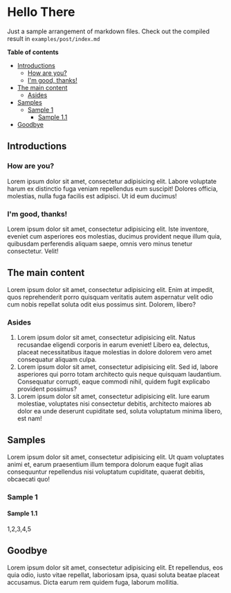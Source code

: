 <!----collated-by-writhub--- -->

<!---writhub-collated-page examples/post/000-hello.md -->
# Hello There

Just a sample arrangement of markdown files. Check out the compiled result in `examples/post/index.md`

**Table of contents**

<!-- toc -->

- [Introductions](#introductions)
  * [How are you?](#how-are-you)
  * [I'm good, thanks!](#im-good-thanks)
- [The main content](#the-main-content)
  * [Asides](#asides)
- [Samples](#samples)
  * [Sample 1](#sample-1)
    + [Sample 1.1](#sample-11)
- [Goodbye](#goodbye)

<!-- tocstop -->

## Introductions

### How are you?

Lorem ipsum dolor sit amet, consectetur adipisicing elit. Labore voluptate harum ex distinctio fuga veniam repellendus eum suscipit! Dolores officia, molestias, nulla fuga facilis est adipisci. Ut id eum ducimus!


### I'm good, thanks!


Lorem ipsum dolor sit amet, consectetur adipisicing elit. Iste inventore, eveniet cum asperiores eos molestias, ducimus provident neque illum quia, quibusdam perferendis aliquam saepe, omnis vero minus tenetur consectetur. Velit!


## The main content

Lorem ipsum dolor sit amet, consectetur adipisicing elit. Enim at impedit, quos reprehenderit porro quisquam veritatis autem aspernatur velit odio cum nobis repellat soluta odit eius possimus sint. Dolorem, libero?


### Asides

1. Lorem ipsum dolor sit amet, consectetur adipisicing elit. Natus recusandae eligendi corporis in earum eveniet! Libero ea, delectus, placeat necessitatibus itaque molestias in dolore dolorem vero amet consequatur aliquam culpa.
2. Lorem ipsum dolor sit amet, consectetur adipisicing elit. Sed id, labore asperiores qui porro totam architecto quis neque quisquam laudantium. Consequatur corrupti, eaque commodi nihil, quidem fugit explicabo provident possimus?
3. Lorem ipsum dolor sit amet, consectetur adipisicing elit. Iure earum molestiae, voluptates nisi consectetur debitis, architecto maiores ab dolor ea unde deserunt cupiditate sed, soluta voluptatum minima libero, est nam!


<!---/writhub-collated-page examples/post/000-hello.md -->



<!---writhub-collated-page examples/post/010-goodbye.md -->

## Samples

Lorem ipsum dolor sit amet, consectetur adipisicing elit. Ut quam voluptates animi et, earum praesentium illum tempora dolorum eaque fugit alias consequuntur repellendus nisi voluptatum cupiditate, quaerat debitis, obcaecati quo!

### Sample 1

#### Sample 1.1

1,2,3,4,5



## Goodbye

Lorem ipsum dolor sit amet, consectetur adipisicing elit. Et repellendus, eos quia odio, iusto vitae repellat, laboriosam ipsa, quasi soluta beatae placeat accusamus. Dicta earum rem quidem fuga, laborum mollitia.


<!---/writhub-collated-page examples/post/010-goodbye.md -->



